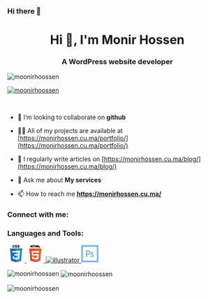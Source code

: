 ### Hi there 👋

<h1 align="center">Hi 👋, I'm Monir Hossen</h1>
<h3 align="center">A WordPress website developer</h3>

<p align="left"> <img src="https://komarev.com/ghpvc/?username=moonirhoossen&label=Profile%20views&color=0e75b6&style=flat" alt="moonirhoossen" /> </p>

<p align="left"> <a href="https://github.com/ryo-ma/github-profile-trophy"><img src="https://github-profile-trophy.vercel.app/?username=moonirhoossen" alt="moonirhoossen" /></a> </p>

<p align="left"> <a href="https://twitter.com/" target="blank"><img src="https://img.shields.io/twitter/follow/?logo=twitter&style=for-the-badge" alt="" /></a> </p>

- 👯 I’m looking to collaborate on **github**

- 👨‍💻 All of my projects are available at [https://monirhossen.cu.ma/portfolio/](https://monirhossen.cu.ma/portfolio/)

- 📝 I regularly write articles on [https://monirhossen.cu.ma/blog/](https://monirhossen.cu.ma/blog/)

- 💬 Ask me about **My services**

- 📫 How to reach me **https://monirhossen.cu.ma/**

<h3 align="left">Connect with me:</h3>
<p align="left">
</p>

<h3 align="left">Languages and Tools:</h3>
<p align="left"> <a href="https://www.w3schools.com/css/" target="_blank" rel="noreferrer"> <img src="https://raw.githubusercontent.com/devicons/devicon/master/icons/css3/css3-original-wordmark.svg" alt="css3" width="40" height="40"/> </a> <a href="https://www.w3.org/html/" target="_blank" rel="noreferrer"> <img src="https://raw.githubusercontent.com/devicons/devicon/master/icons/html5/html5-original-wordmark.svg" alt="html5" width="40" height="40"/> </a> <a href="https://www.adobe.com/in/products/illustrator.html" target="_blank" rel="noreferrer"> <img src="https://www.vectorlogo.zone/logos/adobe_illustrator/adobe_illustrator-icon.svg" alt="illustrator" width="40" height="40"/> </a> <a href="https://www.photoshop.com/en" target="_blank" rel="noreferrer"> <img src="https://raw.githubusercontent.com/devicons/devicon/master/icons/photoshop/photoshop-line.svg" alt="photoshop" width="40" height="40"/> </a> </p>

<p><img align="left" src="https://github-readme-stats.vercel.app/api/top-langs?username=moonirhoossen&show_icons=true&locale=en&layout=compact" alt="moonirhoossen" /></p>

<p>&nbsp;<img align="center" src="https://github-readme-stats.vercel.app/api?username=moonirhoossen&show_icons=true&locale=en" alt="moonirhoossen" /></p>

<p><img align="center" src="https://github-readme-streak-stats.herokuapp.com/?user=moonirhoossen&" alt="moonirhoossen" /></p>
